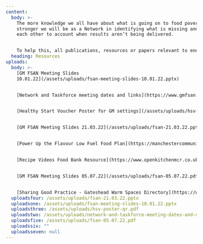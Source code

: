 ```yaml
---
content:
  body: >-
    The more knowledge we all have about what is going on to food poverty, the
    stronger we will be as a Network in identifying what is missing and holding
    each other to account when results aren’t being delivered.


    To help this, all publications, resources or papers relevant to ending food poverty in Greater Manchester will be published here. If you think anything is missing, contact us at info@gmfsan.net
  heading: Resources
uploads:
  body: >-
    [GM FSAN Meeting Slides
    10.01.22](/assets/uploads/fsan-meeting-slides-10.01.22.pptx)


    [Network and Taskforce meeting dates and links](https://www.gmfsan.net/assets/uploads/network-and-taskforce-meeting-dates-and-meeting-links.pdf)


    [Healthy Start Voucher Poster for GM settings](/assets/uploads/hsv-poster-qr.pdf)


    [GM FSAN Meeting Slides 21.03.22](/assets/uploads/fsan-21.03.22.pptx)


    [Power Up the Flavour Low Fuel Food Plan](https://manchestercommunitycentral.org/sites/manchestercommunitycentral.co.uk/files/Power%20Up%20the%20Flavour%20-%20Support%20Booklet.pdf)


    [R﻿ecipe Videos Food Bank Resource](https://www.openkitchenmcr.co.uk/recipes)


    [G﻿M FSAN Meeting Slides 05.07.22](/assets/uploads/fsan-05.07.22.pdf)


    [S﻿haring Good Practice - Gateshead Warm Spaces Directory](https://www.gateshead.gov.uk/article/21164/Warm-Spaces#Warm%20Spaces%20Gateshead%20Charter)
  uploadsfour: /assets/uploads/fsan-21.03.22.pptx
  uploadsone: /assets/uploads/fsan-meeting-slides-10.01.22.pptx
  uploadsthree: /assets/uploads/hsv-poster-qr.pdf
  uploadstwo: /assets/uploads/network-and-taskforce-meeting-dates-and-meeting-links.pdf
  uploadsfive: /assets/uploads/fsan-05.07.22.pdf
  uploadssix: ""
  uploadsseven: null
---
```

